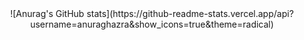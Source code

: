 <center>![Anurag's GitHub stats](https://github-readme-stats.vercel.app/api?username=anuraghazra&show_icons=true&theme=radical)</center>

